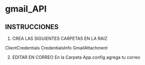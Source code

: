 # gmail_API

## INSTRUCCIONES 

1. CREA LAS SIGUiENTES CARPETAS EN LA RAIZ

ClientCredentials
CredentialsInfo
GmailAttachment

2. EDITAR EN CORREO
En la Carpeta App.config agrega tu correo 
